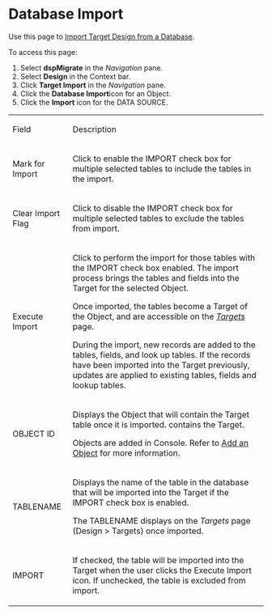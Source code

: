 # Database Import

<div class="use">

Use this page to [Import Target Design from a
Database](../Use_Cases/Import_from_a_Database.htm).

</div>

To access this page:

1.  Select <span style="font-weight: bold;">dspMigrate</span> in the
    <span style="font-style: italic;">Navigation</span> pane.
2.  Select <span style="font-weight: bold;">Design </span>in the Context
    bar.
3.  Click <span style="font-weight: bold;">Target Import</span> in the
    <span style="font-style: italic;">Navigation</span> pane.
4.  Click the <span style="font-weight: bold;">Database
    Import</span>icon for an Object.
5.  Click the **Import** icon for the DATA SOURCE.

<table>
<tbody>
<tr class="odd">
<td><p>Field</p></td>
<td><p>Description</p></td>
</tr>
<tr class="even">
<td><p>Mark for Import</p></td>
<td><p>Click to enable the IMPORT check box for multiple selected tables to include the tables in the import.</p></td>
</tr>
<tr class="odd">
<td><p>Clear Import Flag</p></td>
<td><p>Click to disable the IMPORT check box for multiple selected tables to exclude the tables from import.</p></td>
</tr>
<tr class="even">
<td><p>Execute Import</p></td>
<td><p>Click to perform the import for those tables with the IMPORT check box enabled. The import process brings the tables and fields into the Target for the selected Object.</p>
<p>Once imported, the tables become a Target of the Object, and are accessible on the <span style="font-style: italic;"><a href="Targets_H_Design.htm">Targets</a></span> page.</p>
<p>During the import, new records are added to the tables, fields, and look up tables. If the records have been imported into the Target previously, updates are applied to existing tables, fields and lookup tables.</p></td>
</tr>
<tr class="odd">
<td><p>OBJECT ID</p></td>
<td><p>Displays the Object that will contain the Target table once it is imported. contains the Target.</p>
<p>Objects are added in Console. Refer to <a href="../../Console/Use_Cases/Add_Elements_Separately.htm#Add3">Add an Object</a> for more information.</p></td>
</tr>
<tr class="even">
<td><p>TABLENAME</p></td>
<td><p>Displays the name of the table in the database that will be imported into the Target if the IMPORT check box is enabled.</p>
<p>The TABLENAME displays on the <span style="font-style: italic;">Targets</span> page (Design &gt; Targets) once imported.</p></td>
</tr>
<tr class="odd">
<td><p>IMPORT</p></td>
<td><p>If checked, the table will be imported into the Target when the user clicks the Execute Import icon. If unchecked, the table is excluded from import.</p></td>
</tr>
</tbody>
</table>
